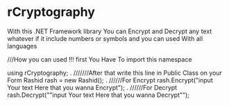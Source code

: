 # rCryptography
With this .NET Framework library You can Encrypt and Decrypt any text whatever if it include numbers or symbols and you can used With all languages

///How you can used !!! first You Have To import this namespace

using rCryptography;
.
///////After that write this line in Public Class on your Form
Rashid rash = new Rashid();
.
//////For Encrypt
rash.Encrypt("input Your text Here that you wanna Encrypt");
.
//////For Decrypt
rash.Decrypt(""input Your text Here that you wanna Decrypt"");
